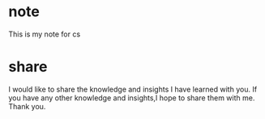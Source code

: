 # note
This is my note for cs

# share
I would like to share the knowledge and insights I have learned with you.
If you have any other knowledge and insights,I hope to share them with me.
Thank you.
